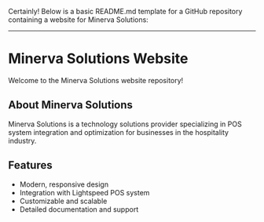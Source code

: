 Certainly! Below is a basic README.md template for a GitHub repository containing a website for Minerva Solutions:

---

# Minerva Solutions Website

Welcome to the Minerva Solutions website repository!

## About Minerva Solutions

Minerva Solutions is a technology solutions provider specializing in POS system integration and optimization for businesses in the hospitality industry.

## Features

- Modern, responsive design
- Integration with Lightspeed POS system
- Customizable and scalable
- Detailed documentation and support
